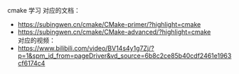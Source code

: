 cmake 学习 
对应的文档：  
+ https://subingwen.cn/cmake/CMake-primer/?highlight=cmake
+ https://subingwen.cn/cmake/CMake-advanced/?highlight=cmake  
对应的视频：
+ https://www.bilibili.com/video/BV14s4y1g7Zj/?p=1&spm_id_from=pageDriver&vd_source=6b8c2ce85b40cdf2461e1963cf6174c4 
